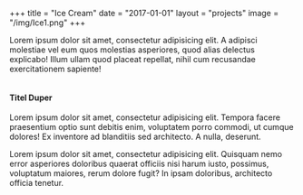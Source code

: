 +++
title = "Ice Cream"
date = "2017-01-01"
layout = "projects"
image = "/img/Ice1.png"
+++


Lorem ipsum dolor sit amet, consectetur adipisicing elit. A adipisci molestiae vel eum quos molestias asperiores, quod alias delectus explicabo! Illum ullam quod placeat repellat, nihil cum recusandae exercitationem sapiente!

<img src="/img/Ice1.png" alt="">


<h4>Titel Duper</h4>

Lorem ipsum dolor sit amet, consectetur adipisicing elit. Tempora facere praesentium optio sunt debitis enim, voluptatem porro commodi, ut cumque dolores! Ex inventore ad blanditiis sed architecto. A nulla, deserunt.

Lorem ipsum dolor sit amet, consectetur adipisicing elit. Quisquam nemo error asperiores doloribus quaerat officiis nisi harum iusto, possimus, voluptatum maiores, rerum dolore fugit? In ipsam doloribus, architecto officia tenetur.

<img src="/img/Ice5.png" alt="">

<img src="/img/Ice6.png" alt="">
